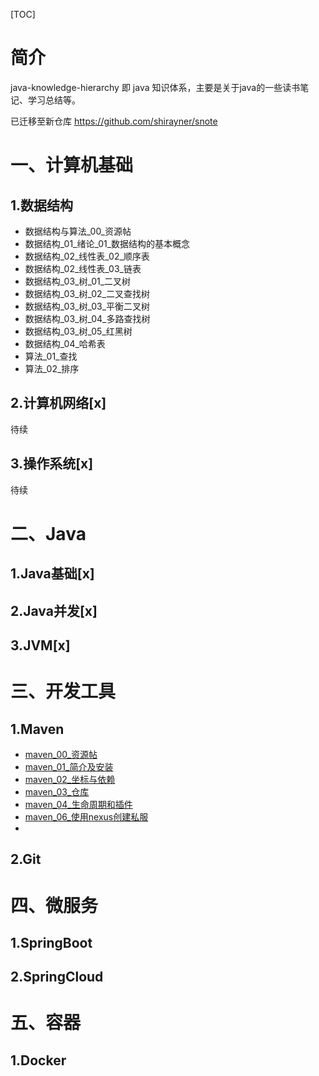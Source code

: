 [TOC]





# 简介

java-knowledge-hierarchy  即 java 知识体系，主要是关于java的一些读书笔记、学习总结等。

已迁移至新仓库 https://github.com/shirayner/snote



# 一、计算机基础

## 1.数据结构

- 数据结构与算法_00_资源帖
- 数据结构_01_绪论_01_数据结构的基本概念
- 数据结构_02_线性表_02_顺序表
- 数据结构_02_线性表_03_链表
- 数据结构_03_树_01_二叉树
- 数据结构_03_树_02_二叉查找树
- 数据结构_03_树_03_平衡二叉树
- 数据结构_03_树_04_多路查找树
- 数据结构_03_树_05_红黑树
- 数据结构_04_哈希表
- 算法_01_查找
- 算法_02_排序



## 2.计算机网络[x]

待续



## 3.操作系统[x]

待续



# 二、Java

## 1.Java基础[x]



## 2.Java并发[x]



## 3.JVM[x]





# 三、开发工具

## 1.Maven

- [maven_00_资源帖](https://blog.csdn.net/qq_26981333/article/details/89500532)
- [maven_01_简介及安装](https://blog.csdn.net/qq_26981333/article/details/89500596)
- [maven_02_坐标与依赖](https://blog.csdn.net/qq_26981333/article/details/89500735)
- [maven_03_仓库](https://blog.csdn.net/qq_26981333/article/details/89500834)
- [maven_04_生命周期和插件](https://blog.csdn.net/qq_26981333/article/details/89500867)
- [maven_06_使用nexus创建私服](https://blog.csdn.net/qq_26981333/article/details/89574858)
- 





## 2.Git





# 四、微服务

## 1.SpringBoot







## 2.SpringCloud







# 五、容器

## 1.Docker







